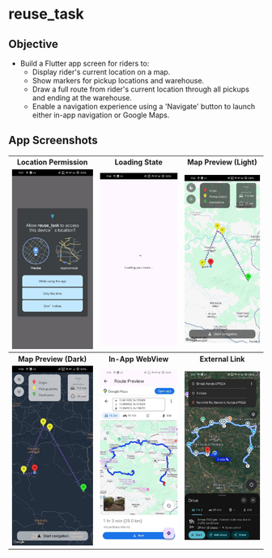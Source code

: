 # reuse_task

## Objective

- Build a Flutter app screen for riders to:
  - Display rider's current location on a map.
  - Show markers for pickup locations and warehouse.
  - Draw a full route from rider's current location through all pickups and ending at the warehouse.
  - Enable a navigation experience using a 'Navigate' button to launch either in-app navigation or Google Maps.

## App Screenshots

<table>
  <tr>
    <th>Location Permission</th>
    <th>Loading State</th>
    <th>Map Preview (Light)</th>
  </tr>
  <tr>
    <td><img src="screenshots/a_permission.jpg" width="250"/></td>
    <td><img src="screenshots/b_loading.jpg" width="250"/></td>
    <td><img src="screenshots/c_map_preview.jpg" width="250"/></td>
  </tr>
  <tr>
    <th>Map Preview (Dark)</th>
    <th>In-App WebView</th>
    <th>External Link</th>
  </tr>
  <tr>
    <td><img src="screenshots/c_map_preview_dark_theme.jpg" width="250"/></td>
    <td><img src="screenshots/d_more_info_inappwebview.jpg" width="250"/></td>
    <td><img src="screenshots/e_url_launcher_to_external.jpg" width="250"/></td>
  </tr>
</table>
